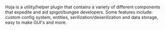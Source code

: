Hoja is a utility/helper plugin that contains a variety of different components that expedite and aid spigot/bungee developers. Some features include: custom config system, 
entities, serilization/deserilization and data storage, easy to make GUI's and more.

